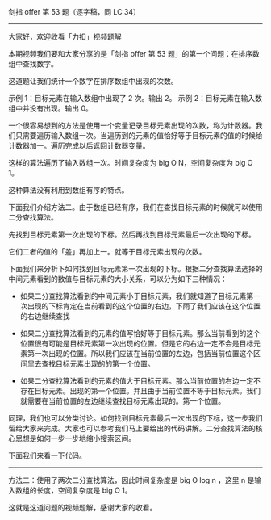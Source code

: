 剑指 offer 第 53 题（逐字稿，同 LC 34）

---


大家好，欢迎收看「力扣」视频题解

本期视频我们要和大家分享的是「剑指 offer 第 53 题」的第一个问题：在排序数组中查找数字。

这道题让我们统计一个数字在排序数组中出现的次数。

示例 1：目标元素在输入数组中出现了 2 次。输出 2。
示例 2：目标元素在输入数组中并没有出现。输出 0。

一个很容易想到的方法是使用一个变量记录目标元素出现的次数，称为计数器。我们只需要遍历输入数组一次。当遍历到的元素的值恰好等于目标元素的值的时候给计数器加一。遍历完成以后返回计数器变量。

这样的算法遍历了输入数组一次。时间复杂度为 big O N，空间复杂度为 big O 1。

这种算法没有利用到数组有序的特点。

下面我们介绍方法二。由于数组已经有序，我们在查找目标元素的时候就可以使用二分查找算法。

先找到目标元素第一次出现的下标。然后再找到目标元素最后一次出现的下标。

它们二者的值的「差」再加上一。就等于目标元素出现的次数。

下面我们来分析下如何找到目标元素第一次出现的下标。根据二分查找算法选择的中间元素看到的数值与目标元素的大小关系，可以分为如下三种情况：

+ 如果二分查找算法看到的中间元素小于目标元素，我们就知道了目标元素第一次出现的下标肯定在当前看到的这个位置的右边，下雨了我们应该在这个位置的右边继续查找

+ 如果二分查找算法看到的元素的值写恰好等于目标元素。那么当前看到的这个位置很有可能是目标元素第一次出现的位置。但是它的右边一定不会是目标元素第一次出现的位置。所以我们应该在当前位置的左边，包括当前位置这个区间里去查找目标元素出现的的第一个位置。

+ 如果二分查找算法看到的元素的值大于目标元素。那么当前位置的右边一定不存在目标元素。出现的第一个位置。并且由于当前位置不等于目标元素。我们就需要在当前位置的左边继续查找目标元素出现的。第一个位置。

同理，我们也可以分类讨论。如何找到目标元素最后一次出现的下标，这一步我们留给大家来完成。大家也可以参考我们马上要给出的代码讲解。二分查找算法的核心思想是如何一步一步地缩小搜索区间。

下面我们来看一下代码。

---

方法二：使用了两次二分查找算法，因此时间复杂度是 big O log n ，这里 n 是输入数组的长度，空间复杂度是 big O 1。


这就是这道问题的视频题解，感谢大家的收看。
